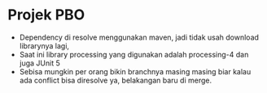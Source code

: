 # Projek PBO

* Dependency di resolve menggunakan maven, jadi tidak usah download librarynya lagi,
* Saat ini library processing yang digunakan adalah processing-4 dan juga JUnit 5
* Sebisa mungkin per orang bikin branchnya masing masing biar kalau ada conflict bisa diresolve ya, belakangan baru di merge.